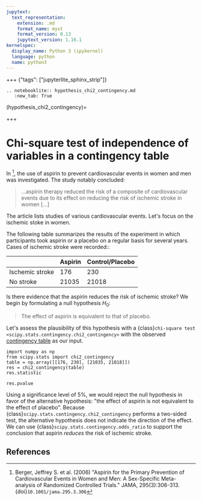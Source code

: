 ```yaml
---
jupytext:
  text_representation:
    extension: .md
    format_name: myst
    format_version: 0.13
    jupytext_version: 1.16.1
kernelspec:
  display_name: Python 3 (ipykernel)
  language: python
  name: python3
---
```


+++ {"tags": ["jupyterlite_sphinx_strip"]}

```{eval-rst}
.. notebooklite:: hypothesis_chi2_contingency.md
   :new_tab: True
```

(hypothesis_chi2_contingency)=

+++

# Chi-square test of independence of variables in a contingency table

In [^1], the use of aspirin to prevent cardiovascular events in women and men
was investigated. The study notably concluded:

> ...aspirin therapy reduced the risk of a composite of
> cardiovascular events due to its effect on reducing the risk of
> ischemic stroke in women [...]

The article lists studies of various cardiovascular events. Let's focus on the
ischemic stoke in women.

The following table summarizes the results of the experiment in which
participants took aspirin or a placebo on a regular basis for several years.
Cases of ischemic stroke were recorded::

|                 | Aspirin | Control/Placebo |
|-----------------|---------|-----------------|
| Ischemic stroke |    176  |        230      |
| No stroke       |  21035  |      21018      |

Is there evidence that the aspirin reduces the risk of ischemic stroke? We begin
by formulating a null hypothesis $H_0$:

> The effect of aspirin is equivalent to that of placebo.

Let's assess the plausibility of this hypothesis with a
{class}`chi-square test <scipy.stats.contingency.chi2_contingency>` with the
observed [contingency table](https://en.wikipedia.org/wiki/Contingency_table)
as our input.

```{code-cell}
import numpy as np
from scipy.stats import chi2_contingency
table = np.array([[176, 230], [21035, 21018]])
res = chi2_contingency(table)
res.statistic
```

```{code-cell}
res.pvalue
```

Using a significance level of 5%, we would reject the null hypothesis in favor
of the alternative hypothesis: "the effect of aspirin is not equivalent to the
effect of placebo". Because {class}`scipy.stats.contingency.chi2_contingency`
performs a two-sided test, the alternative hypothesis does not indicate the
direction of the effect. We can use {class}`scipy.stats.contingency.odds_ratio`
to support the conclusion that aspirin *reduces* the risk of ischemic stroke.

## References

[^1]: Berger, Jeffrey S. et al. (2006) "Aspirin for the Primary Prevention of
      Cardiovascular Events in Women and Men: A Sex-Specific Meta-analysis of
      Randomized Controlled Trials." JAMA, 295(3):306-313.
      {doi}`10.1001/jama.295.3.306`
